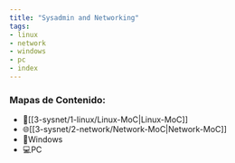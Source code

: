 ```yaml
---
title: "Sysadmin and Networking"
tags:
- linux
- network
- windows
- pc
- index
---
```



### Mapas de Contenido:

  - 🐧[[3-sysnet/1-linux/Linux-MoC|Linux-MoC]]
  - 🌐[[3-sysnet/2-network/Network-MoC|Network-MoC]]
  - 📂Windows
  - 💻PC

